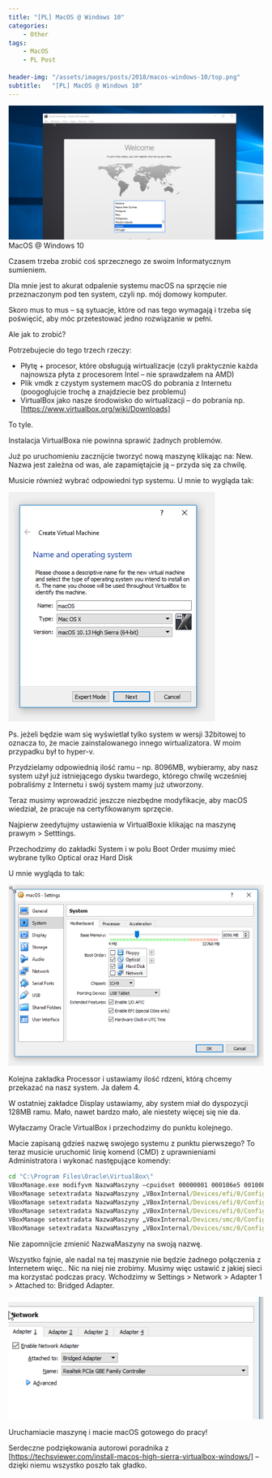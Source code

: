 ```yaml
---
title: "[PL] MacOS @ Windows 10"
categories:
    - Other
tags:
    - MacOS
    - PL Post

header-img: "/assets/images/posts/2018/macos-windows-10/top.png"
subtitle:   "[PL] MacOS @ Windows 10"
---
```

![[PL] MacOS @ Windows 10](/assets/images/posts/2018/macos-windows-10/top.png)MacOS @ Windows 10

Czasem trzeba zrobić coś sprzecznego ze swoim Informatycznym sumieniem.

Dla mnie jest to akurat odpalenie systemu macOS na sprzęcie nie przeznaczonym pod ten system, czyli np. mój domowy komputer.

Skoro mus to mus – są sytuacje, które od nas tego wymagają i trzeba się poświęcić, aby móc przetestować jedno rozwiązanie w pełni.

Ale jak to zrobić?

Potrzebujecie do tego trzech rzeczy:

* Płytę + procesor, które obsługują wirtualizacje (czyli praktycznie każda najnowsza płyta z procesorem Intel – nie sprawdzałem na AMD)
* Plik vmdk  z czystym systemem macOS do pobrania z Internetu (poogoglujcie trochę a znajdziecie bez problemu)
* VirtualBox jako nasze środowisko do wirtualizacji – do pobrania np. [https://www.virtualbox.org/wiki/Downloads]

To tyle.

Instalacja VirtualBoxa nie powinna sprawić żadnych problemów.

Już po uruchomieniu zacznijcie tworzyć nową maszynę klikając na: New. Nazwa jest zależna od was, ale zapamiętajcie ją – przyda się za chwilę.

Musicie również wybrać odpowiedni typ systemu. U mnie to wygląda tak:

![[PL] MacOS @ Windows 10](/assets/images/posts/2018/macos-windows-10/01.png)

Ps. jeżeli będzie wam się wyświetlał tylko system w wersji 32bitowej to oznacza to, że macie zainstalowanego innego wirtualizatora. W moim przypadku był to hyper-v.

Przydzielamy odpowiednią ilość ramu – np. 8096MB, wybieramy, aby nasz system użył już istniejącego dysku twardego, którego chwilę wcześniej pobraliśmy z Internetu i swój system mamy już utworzony.

Teraz musimy wprowadzić jeszcze niezbędne modyfikacje, aby macOS wiedział, że pracuje na certyfikowanym sprzęcie.

Najpierw zeedytujmy ustawienia w VirtualBoxie klikając na maszynę prawym > Setttings.

Przechodzimy do zakładki System i w polu Boot Order musimy mieć wybrane tylko Optical oraz Hard Disk

U mnie wygląda to tak:

![[PL] MacOS @ Windows 10](/assets/images/posts/2018/macos-windows-10/02.png)

Kolejna zakładka Processor  i ustawiamy ilość rdzeni, którą chcemy przekazać na nasz system. Ja dałem 4.

W ostatniej zakładce Display ustawiamy, aby system miał do dyspozycji 128MB ramu. Mało, nawet bardzo mało, ale niestety więcej się nie da.

Wyłaczamy Oracle VirtualBox i przechodzimy do punktu kolejnego.

Macie zapisaną gdzieś nazwę swojego systemu z punktu pierwszego? To teraz musicie uruchomić linię komend (CMD) z uprawnieniami Administratora i wykonać następujące komendy:

```cmd
cd "C:\Program Files\Oracle\VirtualBox\"
VBoxManage.exe modifyvm NazwaMaszyny –cpuidset 00000001 000106e5 00100800 0098e3fd bfebfbff
VBoxManage setextradata NazwaMaszyny „VBoxInternal/Devices/efi/0/Config/DmiSystemProduct” „iMac11,3”
VBoxManage setextradata NazwaMaszyny „VBoxInternal/Devices/efi/0/Config/DmiSystemVersion” „1.0”
VBoxManage setextradata NazwaMaszyny „VBoxInternal/Devices/efi/0/Config/DmiBoardProduct” „Iloveapple”
VBoxManage setextradata NazwaMaszyny „VBoxInternal/Devices/smc/0/Config/DeviceKey” „ourhardworkbythesewordsguardedpleasedontsteal(c)AppleComputerInc”
VBoxManage setextradata NazwaMaszyny „VBoxInternal/Devices/smc/0/Config/GetKeyFromRealSMC” 1
```

Nie zapomnijcie zmienić NazwaMaszyny na swoją nazwę.

Wszystko fajnie, ale nadal na tej maszynie nie będzie żadnego połączenia z Internetem więc.. Nic na niej nie zrobimy. Musimy więc ustawić z jakiej sieci ma korzystać podczas pracy.  Wchodzimy w Settings > Network > Adapter 1 > Attached to: Bridged Adapter.

![[PL] MacOS @ Windows 10](/assets/images/posts/2018/macos-windows-10/03.png)

Uruchamiacie maszynę i macie macOS gotowego do pracy!

Serdeczne podziękowania autorowi poradnika z [https://techsviewer.com/install-macos-high-sierra-virtualbox-windows/] – dzięki niemu wszystko poszło tak gładko.
